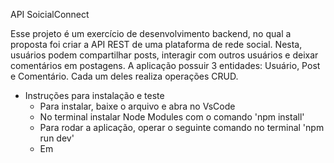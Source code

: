 API SoicialConnect

Esse projeto é um exercício de desenvolvimento backend, no qual a proposta foi criar a API REST de uma plataforma de rede social. Nesta, usuários podem compartilhar posts, interagir com outros usuários e deixar comentários em postagens. A aplicação possuir 3 entidades: Usuário, Post e Comentário. Cada um deles realiza operações CRUD.

- Instruções para instalação e teste
  - Para instalar, baixe o arquivo e abra no VsCode
  - No terminal instalar Node Modules com o comando 'npm install'
  - Para rodar a aplicação, operar o seguinte comando no terminal 'npm run dev'
  - Em 
